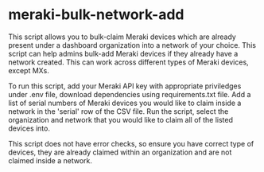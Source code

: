 # meraki-bulk-network-add

This script allows you to bulk-claim Meraki devices which are already present under a dashboard organization into a network of your choice. This script can help admins bulk-add Meraki devices if they already have a network created. This can work across different types of Meraki devices, except MXs. 

To run this script, add your Meraki API key with appropriate priviledges under .env file, download dependencies using requirements.txt file.
Add a list of serial numbers of Meraki devices you would like to claim inside a network in the 'serial' row of the CSV file. 
Run the script, select the organization and network that you would like to claim all of the listed devices into.

This script does not have error checks, so ensure you have correct type of devices, they are already claimed within an organization and are not claimed inside a network.
